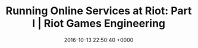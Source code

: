 ---
title: "Running Online Services at Riot: Part I | Riot Games Engineering"
date: 2016-10-13 22:50:40 +0000
url: http://engineering.riotgames.com/news/running-online-services-riot-part-i
---